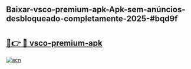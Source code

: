 ## Baixar-vsco-premium-apk-Apk-sem-anúncios-desbloqueado-completamente-2025-#bqd9f

# <h2><a href="https://ainizakaria.my?title=vsco-premium-apk&ref=20M">🔗👉 🔴 vsco-premium-apk</a></h2>

[![acn](https://github.com/user-attachments/assets/0f9c940e-d8b0-45ae-aac7-cd30a18b3e1c)](https://ainizakaria.my?title=vsco-premium-apk&ref=20M)

